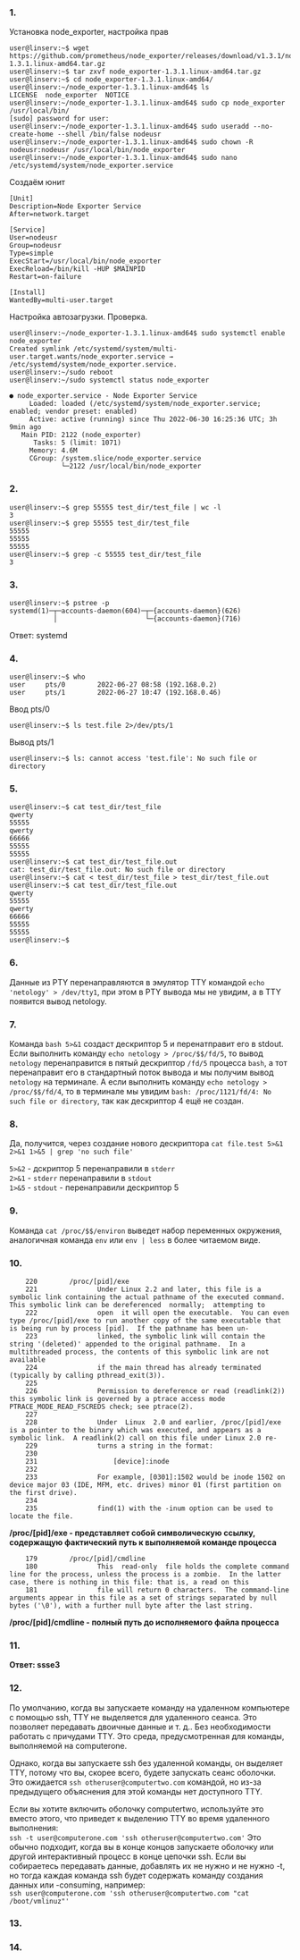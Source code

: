 ### 1.
Установка node_exporter, настройка прав

```
user@linserv:~$ wget https://github.com/prometheus/node_exporter/releases/download/v1.3.1/node_exporter-1.3.1.linux-amd64.tar.gz
user@linserv:~$ tar zxvf node_exporter-1.3.1.linux-amd64.tar.gz
user@linserv:~$ cd node_exporter-1.3.1.linux-amd64/
user@linserv:~/node_exporter-1.3.1.linux-amd64$ ls
LICENSE  node_exporter  NOTICE
user@linserv:~/node_exporter-1.3.1.linux-amd64$ sudo cp node_exporter /usr/local/bin/
[sudo] password for user:
user@linserv:~/node_exporter-1.3.1.linux-amd64$ sudo useradd --no-create-home --shell /bin/false nodeusr
user@linserv:~/node_exporter-1.3.1.linux-amd64$ sudo chown -R nodeusr:nodeusr /usr/local/bin/node_exporter
user@linserv:~/node_exporter-1.3.1.linux-amd64$ sudo nano /etc/systemd/system/node_exporter.service
```

Создаём юнит
```
[Unit]
Description=Node Exporter Service
After=network.target

[Service]
User=nodeusr
Group=nodeusr
Type=simple
ExecStart=/usr/local/bin/node_exporter
ExecReload=/bin/kill -HUP $MAINPID
Restart=on-failure

[Install]
WantedBy=multi-user.target
```

Настройка автозагрузки. Проверка.
```
user@linserv:~/node_exporter-1.3.1.linux-amd64$ sudo systemctl enable node_exporter
Created symlink /etc/systemd/system/multi-user.target.wants/node_exporter.service → /etc/systemd/system/node_exporter.service.
user@linserv:~/sudo reboot
user@linserv:~/sudo systemctl status node_exporter
```
```
● node_exporter.service - Node Exporter Service
     Loaded: loaded (/etc/systemd/system/node_exporter.service; enabled; vendor preset: enabled)
     Active: active (running) since Thu 2022-06-30 16:25:36 UTC; 3h 9min ago
   Main PID: 2122 (node_exporter)
      Tasks: 5 (limit: 1071)
     Memory: 4.6M
     CGroup: /system.slice/node_exporter.service
             └─2122 /usr/local/bin/node_exporter
```







### 2.
```
user@linserv:~$ grep 55555 test_dir/test_file | wc -l
3
user@linserv:~$ grep 55555 test_dir/test_file
55555
55555
55555
user@linserv:~$ grep -c 55555 test_dir/test_file
3
```
### 3.
```
user@linserv:~$ pstree -p
systemd(1)─┬─accounts-daemon(604)─┬─{accounts-daemon}(626)
           │                      └─{accounts-daemon}(716)
```
Ответ: systemd

### 4.  
```
user@linserv:~$ who
user     pts/0        2022-06-27 08:58 (192.168.0.2)
user     pts/1        2022-06-27 10:47 (192.168.0.46)
```
Ввод pts/0
```
user@linserv:~$ ls test.file 2>/dev/pts/1
```
Вывод pts/1
```
user@linserv:~$ ls: cannot access 'test.file': No such file or directory
```

### 5.  
```
user@linserv:~$ cat test_dir/test_file
qwerty
55555
qwerty
66666
55555
55555
user@linserv:~$ cat test_dir/test_file.out
cat: test_dir/test_file.out: No such file or directory
user@linserv:~$ cat < test_dir/test_file > test_dir/test_file.out
user@linserv:~$ cat test_dir/test_file.out
qwerty
55555
qwerty
66666
55555
55555
user@linserv:~$
```

### 6.  
Данные из PTY перенаправляются в эмулятор TTY командой ```echo 'netology' > /dev/tty1```, при этом в PTY вывода мы не увидим, а в TTY появится вывод netology.


### 7.
Команда ```bash 5>&1``` создаст дескриптор 5 и перенатправит его в stdout. Если выполнить команду ```echo netology > /proc/$$/fd/5```, то вывод ```netology``` перенаправится в пятый дескриптор ```/fd/5``` процесса ```bash```, а тот перенаправит его в стандартный поток вывода и мы получим вывод ```netology``` на терминале. А если выполнить команду ```echo netology > /proc/$$/fd/4```, то в терминале мы увидим ```bash: /proc/1121/fd/4: No such file or directory```, так как дескриптор 4 ещё не создан.


### 8.
Да, получится, через создание нового дескриптора ```cat file.test 5>&1 2>&1 1>&5 | grep 'no such file'```

```5>&2``` - дскриптор 5 перенаправили в ```stderr```  
```2>&1``` - ```stderr``` перенаправили в ```stdout```  
```1>&5``` - ```stdout``` - перенаправили дескриптор 5  

### 9.  
Команда ```cat /proc/$$/environ``` выведет набор переменных окружения, аналогичная команда ```env``` или ```env | less``` в более читаемом виде.


### 10.  
``` 
    220        /proc/[pid]/exe
    221               Under Linux 2.2 and later, this file is a symbolic link containing the actual pathname of the executed command.  This symbolic link can be dereferenced  normally;  attempting to
    222               open  it will open the executable.  You can even type /proc/[pid]/exe to run another copy of the same executable that is being run by process [pid].  If the pathname has been un‐
    223               linked, the symbolic link will contain the string '(deleted)' appended to the original pathname.  In a multithreaded process, the contents of this symbolic link are not available
    224               if the main thread has already terminated (typically by calling pthread_exit(3)).
    225
    226               Permission to dereference or read (readlink(2)) this symbolic link is governed by a ptrace access mode PTRACE_MODE_READ_FSCREDS check; see ptrace(2).
    227
    228               Under  Linux  2.0 and earlier, /proc/[pid]/exe is a pointer to the binary which was executed, and appears as a symbolic link.  A readlink(2) call on this file under Linux 2.0 re‐
    229               turns a string in the format:
    230
    231                   [device]:inode
    232
    233               For example, [0301]:1502 would be inode 1502 on device major 03 (IDE, MFM, etc. drives) minor 01 (first partition on the first drive).
    234
    235               find(1) with the -inum option can be used to locate the file.
```
**/proc/[pid]/exe - представляет собой символическую ссылку, содержащую фактический путь к выполняемой команде процесса**

```
    179        /proc/[pid]/cmdline
    180               This  read-only  file holds the complete command line for the process, unless the process is a zombie.  In the latter case, there is nothing in this file: that is, a read on this
    181               file will return 0 characters.  The command-line arguments appear in this file as a set of strings separated by null bytes ('\0'), with a further null byte after the last string.
```
**/proc/[pid]/cmdline - полный путь до исполняемого файла процесса**


### 11.  
**Ответ: ssse3**


### 12.  
По умолчанию, когда вы запускаете команду на удаленном компьютере с помощью ssh, TTY не выделяется для удаленного сеанса. Это позволяет передавать двоичные данные и т. д.. Без необходимости работать с причудами TTY. Это среда, предусмотренная для команды, выполняемой на computerone.

Однако, когда вы запускаете ssh без удаленной команды, он выделяет TTY, потому что вы, скорее всего, будете запускать сеанс оболочки. Это ожидается ```ssh otheruser@computertwo.com``` командой, но из-за предыдущего объяснения для этой команды нет доступного TTY.

Если вы хотите включить оболочку computertwo, используйте это вместо этого, что приведет к выделению TTY во время удаленного выполнения:   
```ssh -t user@computerone.com 'ssh otheruser@computertwo.com'```
Это обычно подходит, когда вы в конце концов запускаете оболочку или другой интерактивный процесс в конце цепочки ssh. Если вы собираетесь передавать данные, добавлять их не нужно и не нужно -t, но тогда каждая команда ssh будет содержать команду создания данных или -consuming, например:   
```ssh user@computerone.com 'ssh otheruser@computertwo.com "cat /boot/vmlinuz"'```


### 13.  



### 14.  
